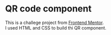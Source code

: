 # QR code component
This is a challege project from [Frontend Mentor](https://www.frontendmentor.io).<br>
I used HTML and CSS to build thi QR component.

